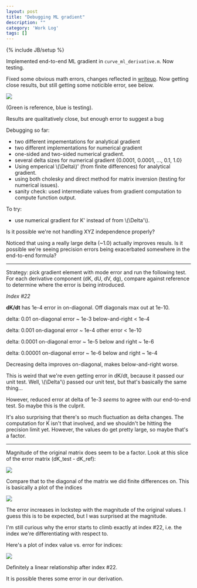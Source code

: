 ```yaml
---
layout: post
title: "Debugging ML gradient"
description: ""
category: 'Work Log'
tags: []
---
```

{% include JB/setup %}

Implemented end-to-end ML gradient in `curve_ml_derivative.m`.  Now testing. 

Fixed some obvious math errors, changes reflected in [writeup]({{site.baseurl}}/2013/11/10/reference).  Now getting close results, but still getting some noticible error, see below.

![]({{site.baseurl}}/img/2013-11-13-gradient_test.png)

(Green is reference, blue is testing).

Results are qualitatively close, but enough error to suggest a bug

Debugging so far:
    
* two different impementations for analytical gradient
* two different implementations for numerical gradient
* one-sided and two-sided numerical gradient.
* several delta sizes for numerical gradient {0.0001, 0.0001, ..., 0.1, 1.0}
* Using emperical \\(\Delta\\)' (from finite differences) for analytical gradient.
* using both cholesky and direct method for matrix inversion (testing for numerical issues).
* sanity check: used intermediate values from gradient computation to compute function output.  

To try:
    
* use numerical gradient for K' instead of from \\(\Delta'\\).


Is it possible we're not handling XYZ independence properly?

Noticed that using a really large delta (~1.0) actually improves resuls.  Is it possible we're seeing precision errors being exacerbated somewhere in the end-to-end formula?


---

Strategy:  pick gradient element with mode error and run the following test.  For each derivative component (dK, dU, dV, dg), compare against reference to determine where the error is being introduced.


*Index #22*

**dK/dt** has 1e-4 error in on-diagonal.  Off diagonals max out at 1e-10.

   delta: 0.01
   on-diagonal error ~ 1e-3
   below-and-right < 1e-4

   delta: 0.001
   on-diagonal error ~ 1e-4
   other error < 1e-10

   delta: 0.0001
   on-diagonal error ~ 1e-5
   below and right ~ 1e-6

   delta: 0.00001
   on-diagonal error ~ 1e-6
   below and right ~ 1e-4

Decreasing delta improves on-diagonal, makes below-and-right worse.  

This is weird that we're even getting error in dK/dt, because it passed our unit test.  Well, \\(\Delta'\\) passed our unit test, but that's basically the same thing...

However, reduced error at delta of 1e-3 *seems* to agree with our end-to-end test.  So maybe this is the culprit.

It's also surprising that there's so much fluctuation as delta changes.  The computation for K isn't that involved, and we shouldn't be hitting the precision limit yet.  However, the values do get pretty large, so maybe that's a factor.


---

Magnitude of the original matrix does seem to be a factor.  Look at this slice of the error matrix (dK_test - dK_ref):
        
![]({{site.baseurl}}/img/2013-11-13-error_trace.png)

Compare that to the diagonal of the matrix we did finite differences on.  This is basically a plot of the indices
    
![]({{site.baseurl}}/img/2013-11-13-K_trace.png)

The error increases in lockstep with the magnitude of the original values.  I guess this is to be expected, but I was surprised at the magnitude.

I'm still curious why the error starts to climb exactly at index #22, i.e. the index we're differentiating with respect to.  

Here's a plot of index value vs. error for indices:

![]({{site.baseurl}}/img/2013-11-13-error_regress.png)

Definitely a linear relationship after index #22.



It is possible theres some error in our derivation.
